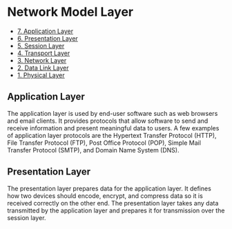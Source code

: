 # Network Model Layer
- [7. Application Layer](#application-layer)
- [6. Presentation Layer](#presentation-layer)
- [5. Session Layer](#session)
- [4. Transport Layer](#Transport)
- [3. Network Layer](#network)
- [2. Data Link Layer](#data-link)
- [1. Physical Layer](#physical)

<a name="application-layer"></a>
## Application Layer
The application layer is used by end-user software such as web browsers and email clients. It provides protocols that allow software to send and receive information and present meaningful data to users. A few examples of application layer protocols are the Hypertext Transfer Protocol (HTTP), File Transfer Protocol (FTP), Post Office Protocol (POP), Simple Mail Transfer Protocol (SMTP), and Domain Name System (DNS).

<a name="presentation-layer"></a>
## Presentation Layer
The presentation layer prepares data for the application layer. It defines how two devices should encode, encrypt, and compress data so it is received correctly on the other end. The presentation layer takes any data transmitted by the application layer and prepares it for transmission over the session layer.

